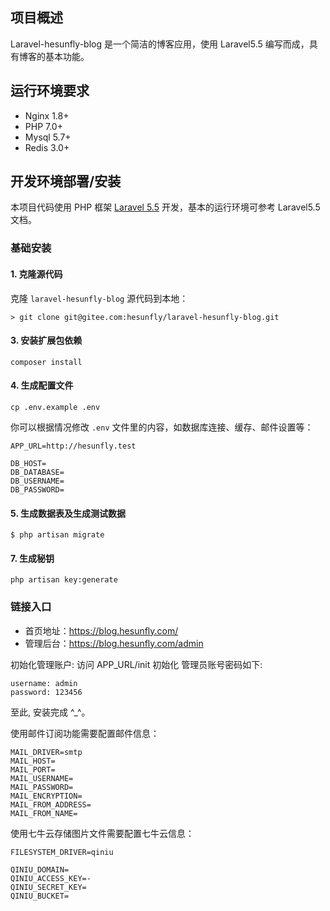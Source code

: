 
## 项目概述
Laravel-hesunfly-blog 是一个简洁的博客应用，使用 Laravel5.5 编写而成，具有博客的基本功能。

## 运行环境要求

- Nginx 1.8+
- PHP 7.0+
- Mysql 5.7+
- Redis 3.0+

## 开发环境部署/安装

本项目代码使用 PHP 框架 [Laravel 5.5](https://learnku.com/docs/laravel/5.5/) 开发，基本的运行环境可参考 Laravel5.5 文档。

### 基础安装

#### 1. 克隆源代码

克隆 `laravel-hesunfly-blog` 源代码到本地：

    > git clone git@gitee.com:hesunfly/laravel-hesunfly-blog.git

#### 3. 安装扩展包依赖

	composer install

#### 4. 生成配置文件

```
cp .env.example .env
```

你可以根据情况修改 `.env` 文件里的内容，如数据库连接、缓存、邮件设置等：

```
APP_URL=http://hesunfly.test

DB_HOST=
DB_DATABASE=
DB_USERNAME=
DB_PASSWORD=

```

#### 5. 生成数据表及生成测试数据
```shell
$ php artisan migrate 
```

#### 7. 生成秘钥

```shell
php artisan key:generate
```



### 链接入口

* 首页地址：https://blog.hesunfly.com/
* 管理后台：https://blog.hesunfly.com/admin

初始化管理账户:
访问 APP_URL/init 初始化
管理员账号密码如下:

```
username: admin
password: 123456
```

至此, 安装完成 ^_^。

使用邮件订阅功能需要配置邮件信息：

```
MAIL_DRIVER=smtp
MAIL_HOST=
MAIL_PORT=
MAIL_USERNAME=
MAIL_PASSWORD=
MAIL_ENCRYPTION=
MAIL_FROM_ADDRESS=
MAIL_FROM_NAME=
```

使用七牛云存储图片文件需要配置七牛云信息：
```
FILESYSTEM_DRIVER=qiniu

QINIU_DOMAIN=
QINIU_ACCESS_KEY=-
QINIU_SECRET_KEY=
QINIU_BUCKET=
```
